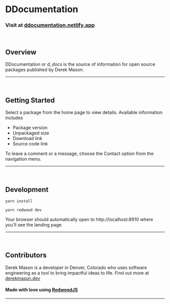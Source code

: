 
# DDocumentation

### Visit at [ddocumentation.netlify.app](https://ddocumentation.netlify.app)

<br>

## Overview

DDocumentation or _d_docs_ is the source of information for open source packages published by Derek Mason.

---

<br>

## Getting Started

Select a package from the home page to view details. Available information includes
- Package version
- Unpackaged size
- Download link
- Source code link

To leave a comment or a message, choose the Contact option from the navigation menu.

---

<br>

## Development

```
yarn install
```

```
yarn redwood dev
```

Your browser should automatically open to http://localhost:8910 where you'll see the landing page.

---

<br>

## Contributors

Derek Mason is a developer in Denver, Colorado who uses software engineering as a tool to bring impactful ideas to life. Find out more at [derekmason.dev](https://derekmason.dev)

#### Made with love using [RedwoodJS](https://redwoodjs.com)

---
